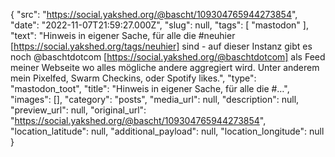 {
  "src": "https://social.yakshed.org/@bascht/109304765944273854",
  "date": "2022-11-07T21:59:27.000Z",
  "slug": null,
  "tags": [
    "mastodon"
  ],
  "text": "Hinweis in eigener Sache, für alle die #neuhier [https://social.yakshed.org/tags/neuhier] sind - auf dieser Instanz gibt es noch @baschtdotcom [https://social.yakshed.org/@baschtdotcom] als Feed meiner Webseite wo alles mögliche andere aggregiert wird. Unter anderem mein Pixelfed, Swarm Checkins, oder Spotify likes.",
  "type": "mastodon_toot",
  "title": "Hinweis in eigener Sache, für alle die #…",
  "images": [],
  "category": "posts",
  "media_url": null,
  "description": null,
  "preview_url": null,
  "original_url": "https://social.yakshed.org/@bascht/109304765944273854",
  "location_latitude": null,
  "additional_payload": null,
  "location_longitude": null
}